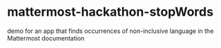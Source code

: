 # mattermost-hackathon-stopWords
demo for an app that finds occurrences of non-inclusive language in the Mattermost documentation
